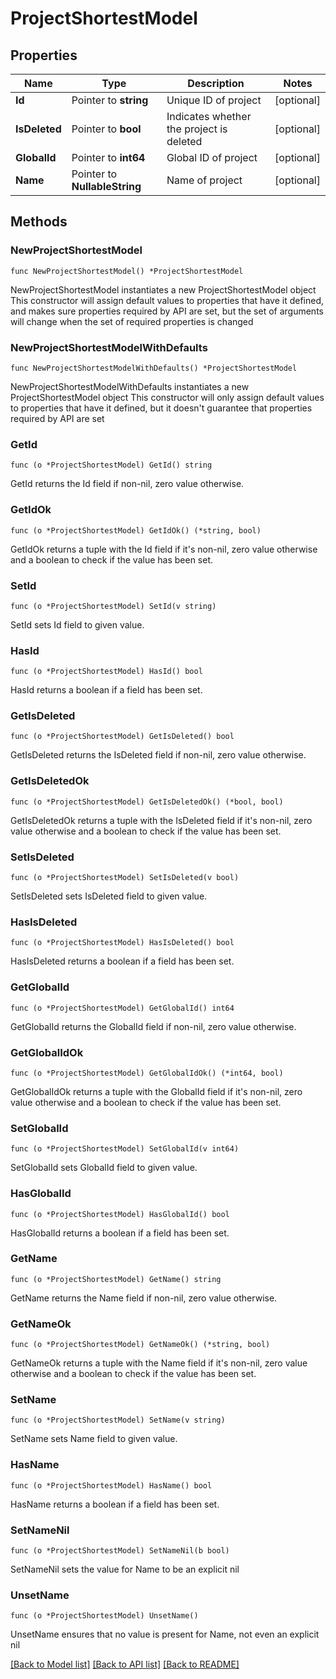 # ProjectShortestModel

## Properties

Name | Type | Description | Notes
------------ | ------------- | ------------- | -------------
**Id** | Pointer to **string** | Unique ID of project | [optional] 
**IsDeleted** | Pointer to **bool** | Indicates whether the project is deleted | [optional] 
**GlobalId** | Pointer to **int64** | Global ID of project | [optional] 
**Name** | Pointer to **NullableString** | Name of project | [optional] 

## Methods

### NewProjectShortestModel

`func NewProjectShortestModel() *ProjectShortestModel`

NewProjectShortestModel instantiates a new ProjectShortestModel object
This constructor will assign default values to properties that have it defined,
and makes sure properties required by API are set, but the set of arguments
will change when the set of required properties is changed

### NewProjectShortestModelWithDefaults

`func NewProjectShortestModelWithDefaults() *ProjectShortestModel`

NewProjectShortestModelWithDefaults instantiates a new ProjectShortestModel object
This constructor will only assign default values to properties that have it defined,
but it doesn't guarantee that properties required by API are set

### GetId

`func (o *ProjectShortestModel) GetId() string`

GetId returns the Id field if non-nil, zero value otherwise.

### GetIdOk

`func (o *ProjectShortestModel) GetIdOk() (*string, bool)`

GetIdOk returns a tuple with the Id field if it's non-nil, zero value otherwise
and a boolean to check if the value has been set.

### SetId

`func (o *ProjectShortestModel) SetId(v string)`

SetId sets Id field to given value.

### HasId

`func (o *ProjectShortestModel) HasId() bool`

HasId returns a boolean if a field has been set.

### GetIsDeleted

`func (o *ProjectShortestModel) GetIsDeleted() bool`

GetIsDeleted returns the IsDeleted field if non-nil, zero value otherwise.

### GetIsDeletedOk

`func (o *ProjectShortestModel) GetIsDeletedOk() (*bool, bool)`

GetIsDeletedOk returns a tuple with the IsDeleted field if it's non-nil, zero value otherwise
and a boolean to check if the value has been set.

### SetIsDeleted

`func (o *ProjectShortestModel) SetIsDeleted(v bool)`

SetIsDeleted sets IsDeleted field to given value.

### HasIsDeleted

`func (o *ProjectShortestModel) HasIsDeleted() bool`

HasIsDeleted returns a boolean if a field has been set.

### GetGlobalId

`func (o *ProjectShortestModel) GetGlobalId() int64`

GetGlobalId returns the GlobalId field if non-nil, zero value otherwise.

### GetGlobalIdOk

`func (o *ProjectShortestModel) GetGlobalIdOk() (*int64, bool)`

GetGlobalIdOk returns a tuple with the GlobalId field if it's non-nil, zero value otherwise
and a boolean to check if the value has been set.

### SetGlobalId

`func (o *ProjectShortestModel) SetGlobalId(v int64)`

SetGlobalId sets GlobalId field to given value.

### HasGlobalId

`func (o *ProjectShortestModel) HasGlobalId() bool`

HasGlobalId returns a boolean if a field has been set.

### GetName

`func (o *ProjectShortestModel) GetName() string`

GetName returns the Name field if non-nil, zero value otherwise.

### GetNameOk

`func (o *ProjectShortestModel) GetNameOk() (*string, bool)`

GetNameOk returns a tuple with the Name field if it's non-nil, zero value otherwise
and a boolean to check if the value has been set.

### SetName

`func (o *ProjectShortestModel) SetName(v string)`

SetName sets Name field to given value.

### HasName

`func (o *ProjectShortestModel) HasName() bool`

HasName returns a boolean if a field has been set.

### SetNameNil

`func (o *ProjectShortestModel) SetNameNil(b bool)`

 SetNameNil sets the value for Name to be an explicit nil

### UnsetName
`func (o *ProjectShortestModel) UnsetName()`

UnsetName ensures that no value is present for Name, not even an explicit nil

[[Back to Model list]](../README.md#documentation-for-models) [[Back to API list]](../README.md#documentation-for-api-endpoints) [[Back to README]](../README.md)


